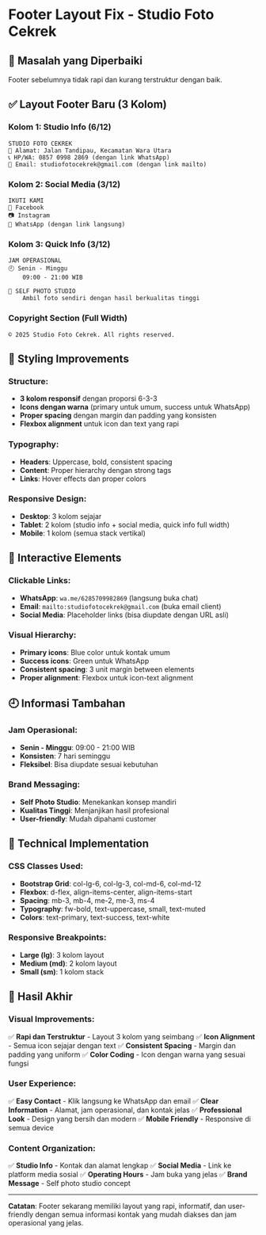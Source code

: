 # Footer Layout Fix - Studio Foto Cekrek

## 🎯 Masalah yang Diperbaiki
Footer sebelumnya tidak rapi dan kurang terstruktur dengan baik.

## ✅ Layout Footer Baru (3 Kolom)

### Kolom 1: Studio Info (6/12)
```
STUDIO FOTO CEKREK
📍 Alamat: Jalan Tandipau, Kecamatan Wara Utara
📞 HP/WA: 0857 0998 2869 (dengan link WhatsApp)
📧 Email: studiofotocekrek@gmail.com (dengan link mailto)
```

### Kolom 2: Social Media (3/12)
```
IKUTI KAMI
📘 Facebook
📷 Instagram  
📱 WhatsApp (dengan link langsung)
```

### Kolom 3: Quick Info (3/12)
```
JAM OPERASIONAL
🕘 Senin - Minggu
    09:00 - 21:00 WIB

📸 SELF PHOTO STUDIO
    Ambil foto sendiri dengan hasil berkualitas tinggi
```

### Copyright Section (Full Width)
```
© 2025 Studio Foto Cekrek. All rights reserved.
```

## 🎨 Styling Improvements

### Structure:
- **3 kolom responsif** dengan proporsi 6-3-3
- **Icons dengan warna** (primary untuk umum, success untuk WhatsApp)
- **Proper spacing** dengan margin dan padding yang konsisten
- **Flexbox alignment** untuk icon dan text yang rapi

### Typography:
- **Headers**: Uppercase, bold, consistent spacing
- **Content**: Proper hierarchy dengan strong tags
- **Links**: Hover effects dan proper colors

### Responsive Design:
- **Desktop**: 3 kolom sejajar
- **Tablet**: 2 kolom (studio info + social media, quick info full width)
- **Mobile**: 1 kolom (semua stack vertikal)

## 📱 Interactive Elements

### Clickable Links:
- **WhatsApp**: `wa.me/6285709982869` (langsung buka chat)
- **Email**: `mailto:studiofotocekrek@gmail.com` (buka email client)
- **Social Media**: Placeholder links (bisa diupdate dengan URL asli)

### Visual Hierarchy:
- **Primary icons**: Blue color untuk kontak umum
- **Success icons**: Green untuk WhatsApp
- **Consistent spacing**: 3 unit margin between elements
- **Proper alignment**: Flexbox untuk icon-text alignment

## 🕘 Informasi Tambahan

### Jam Operasional:
- **Senin - Minggu**: 09:00 - 21:00 WIB
- **Konsisten**: 7 hari seminggu
- **Fleksibel**: Bisa diupdate sesuai kebutuhan

### Brand Messaging:
- **Self Photo Studio**: Menekankan konsep mandiri
- **Kualitas Tinggi**: Menjanjikan hasil profesional
- **User-friendly**: Mudah dipahami customer

## 🔧 Technical Implementation

### CSS Classes Used:
- **Bootstrap Grid**: col-lg-6, col-lg-3, col-md-6, col-md-12
- **Flexbox**: d-flex, align-items-center, align-items-start
- **Spacing**: mb-3, mb-4, me-2, me-3, ms-4
- **Typography**: fw-bold, text-uppercase, small, text-muted
- **Colors**: text-primary, text-success, text-white

### Responsive Breakpoints:
- **Large (lg)**: 3 kolom layout
- **Medium (md)**: 2 kolom layout  
- **Small (sm)**: 1 kolom stack

## 🎉 Hasil Akhir

### Visual Improvements:
✅ **Rapi dan Terstruktur** - Layout 3 kolom yang seimbang
✅ **Icon Alignment** - Semua icon sejajar dengan text
✅ **Consistent Spacing** - Margin dan padding yang uniform
✅ **Color Coding** - Icon dengan warna yang sesuai fungsi

### User Experience:
✅ **Easy Contact** - Klik langsung ke WhatsApp dan email
✅ **Clear Information** - Alamat, jam operasional, dan kontak jelas
✅ **Professional Look** - Design yang bersih dan modern
✅ **Mobile Friendly** - Responsive di semua device

### Content Organization:
✅ **Studio Info** - Kontak dan alamat lengkap
✅ **Social Media** - Link ke platform media sosial
✅ **Operating Hours** - Jam buka yang jelas
✅ **Brand Message** - Self photo studio concept

---

**Catatan**: Footer sekarang memiliki layout yang rapi, informatif, dan user-friendly dengan semua informasi kontak yang mudah diakses dan jam operasional yang jelas.
